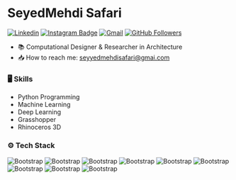 # SeyedMehdi Safari

[![Linkedin](https://img.shields.io/badge/-LinkedIn-blue?style=flat&logo=Linkedin&logoColor=white)](https://www.linkedin.com/in/seyyedmehdisafarii/)
[![Instagram Badge](https://img.shields.io/badge/-Instagram-purple?logo=instagram&logoColor=white&link=https://www.instagram.com/seyedmehdisafarii/)](https://www.instagram.com/seyedmehdisafarii/)
[![Gmail](https://img.shields.io/badge/-Gmail-c14438?style=flat&logo=Gmail&logoColor=white)](mailto:seyyedmehdisafari@gmail.com)
[![GitHub Followers](https://img.shields.io/github/followers/seyedmehdisafari?label=Followers&style=social)](https://github.com/seyedmehdisafari)

- 📚 Computational Designer & Researcher in Architecture
- 📥 How to reach me: seyyedmehdisafari@gmai.com

### 🖥 Skills
- Python Programming
- Machine Learning
- Deep Learning
- Grasshopper 
- Rhinoceros 3D

### ⚙️ Tech Stack
![Bootstrap](https://img.shields.io/badge/-Python-05122A?style=flat-square&logo=Python&color=353535) ![Bootstrap](https://img.shields.io/badge/-Docker-05122A?style=flat-square&logo=Docker&color=353535) ![Bootstrap](https://img.shields.io/badge/-TensorFlow-05122A?style=flat-square&logo=TensorFlow&color=353535) ![Bootstrap](https://img.shields.io/badge/-PyTorch-05122A?style=flat-square&logo=PyTorch&color=353535) ![Bootstrap](https://img.shields.io/badge/-Scikit%20Learn-05122A?style=flat-square&logo=Scikit-Learn&color=353535) ![Bootstrap](https://img.shields.io/badge/-Pandas-05122A?style=flat-square&logo=Pandas&color=353535) ![Bootstrap](https://img.shields.io/badge/-Numpy-05122A?style=flat-square&logo=Numpy&color=353535) ![Bootstrap](https://img.shields.io/badge/-Matplotlib-05122A?style=flat-square&logo=Matplotlib&color=353535) ![Bootstrap](https://img.shields.io/badge/-Visual%20Studio%20Code-05122A?style=flat-square&logo=Visual-Studio-Code&color=353535)
